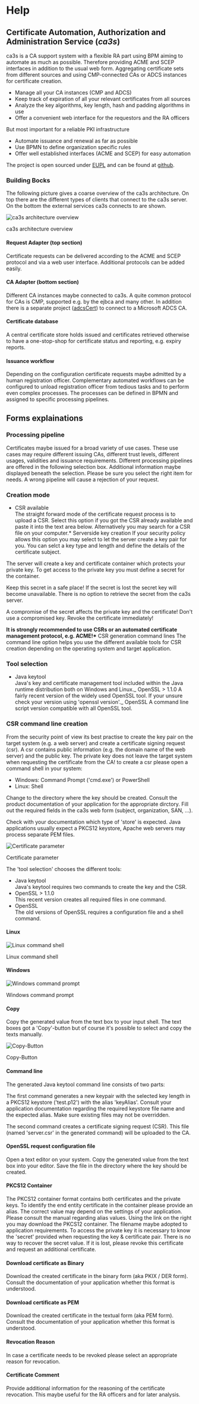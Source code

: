 # Help

## **C**ertificate **A**utomation, **A**uthorization and **A**dministration **S**ervice (_ca3s_)

ca3s is a CA support system with a flexible RA part using BPM aiming to automate as much as possible. Therefore providing ACME and SCEP interfaces in addition to the usual web form. Aggregating certificate sets from different sources and using CMP-connected CAs or ADCS instances for certificate creation.

- Manage all your CA instances (CMP and ADCS)
- Keep track of expiration of all your relevant certificates from all sources
- Analyze the key algorithms, key length, hash and padding algorithms in use
- Offer a convenient web interface for the requestors and the RA officers

But most important for a reliable PKI infrastructure

- Automate issuance and renewal as far as possible
- Use BPMN to define organization specific rules
- Offer well established interfaces (ACME and SCEP) for easy automation

The project is open sourced under [EUPL](https://joinup.ec.europa.eu/collection/eupl/eupl-text-eupl-12) and can be found at [github](https://github.com/kuehne-trustable-de/ca3sCore).

### Building Bocks

The following picture gives a coarse overview of the ca3s architecture. On top there are the different types of clients that connect to the ca3s server. On the bottom the external services ca3s connects to are shown.

![ca3s architecture overview](../../images/birds_view.jpg)

ca3s architecture overview

#### Request Adapter (top section)

Certificate requests can be delivered according to the ACME and SCEP protocol and via a web user interface. Additional protocols can be added easily.

#### CA Adapter (bottom section)

Different CA instances maybe connected to ca3s. A quite common protocol for CAs is CMP, supported e.g. by the ejbca and many other. In addition there is a separate project ([adcsCert](https://github.com/kuehne-trustable-de/adcsCert)) to connect to a Microsoft ADCS CA.

#### Certificate database

A central certificate store holds issued and certificates retrieved otherwise to have a one-stop-shop for certificate status and reporting, e.g. expiry reports.

#### Issuance workflow

Depending on the configuration certificate requests maybe admitted by a human registration officer. Complementary automated workflows can be configured to unload registration officer from tedious tasks and to perform even complex processes. The processes can be defined in BPMN and assigned to specific processing pipelines.

## Forms explainations

### <a id="pkcsxx.upload.pipeline"></a> Processing pipeline

Certificates maybe issued for a broad variety of use cases. These use cases may require different issuing CAs, different trust levels, different usages, validities and issuance requirements. Different processing pipelines are offered in the following selection box. Additional information maybe displayed beneath the selection. Please be sure you select the right item for needs. A wrong pipeline will cause a rejection of your request.

### <a id="pkcsxx.upload.creationMode.selection"></a> Creation mode

- CSR available  
  The straight forward mode of the certificate request process is to upload a CSR. Select this option if you got the CSR already available and paste it into the text area below. Alternatively you may search for a CSR file on your computer.\* Serverside key creation
  If your security policy allows this option you may select to let the server create a key pair for you. You can selct a key type and length and define the details of the certificate subject.

The server will create a key and certificate container which protects your private key. To get access to the private key you must define a secret for the container.

Keep this secret in a safe place! If the secret is lost the secret key will become unavailable. There is no option to retrieve the secret from the ca3s server.

A compromise of the secret affects the private key and the certificate! Don't use a compromised key. Revoke the certificate immediately!

**It is strongly recommended to use CSRs or an automated certificate management protocol, e.g. ACME!\*** CSR generation command lines
The command line option helps you use the different available tools for CSR creation depending on the operating system and target application.

### <a id="pkcsxx.upload.creationTool.selection"></a> Tool selection

- Java keytool  
  Java's key and certificate management tool included within the Java runtime distribution both on Windows and Linux._ OpenSSL > 1.1.0
  A fairly recent version of the widely used OpenSSL tool. If your unsure check your version using 'openssl version'._ OpenSSL
  A command line script version compatible with all OpenSSL tool.

### <a id="ca3SApp.help.subtitle.commandline"></a> CSR command line creation

From the security point of view its best practise to create the key pair on the target system (e.g. a web server) and create a certificate signing request (csr). A csr contains public information (e.g. the domain name of the web server) and the public key. The private key does not leave the target system when requesting the certificate from the CA! to create a csr please open a command shell in your system:

- Windows: Command Prompt ('cmd.exe') or PowerShell
- Linux: Shell

Change to the directory where the key should be created. Consult the product documentation of your application for the appropriate dirctory. Fill out the required fields in the ca3s web form (subject, organization, SAN, ...).

Check with your documentation which type of 'store' is expected. Java applications usually expect a PKCS12 keystore, Apache web servers may process separate PEM files.

![Certificate parameter](../../images/sslnew4.png)

Certificate parameter

The 'tool selection' chooses the different tools:

- Java keytool  
  Java's keytool requires two commands to create the key and the CSR.
- OpenSSL > 1.1.0  
  This recent version creates all required files in one command.
- OpenSSL  
  The old versions of OpenSSL requires a configuration file and a shell command.

#### Linux

![Linux command shell](../../images/java4shell.png)

Linux command shell

#### Windows

![Windows command prompt](../../images/sslold3.png)

Windows command prompt

#### Copy

Copy the generated value from the text box to your input shell. The text boxes got a 'Copy'-button but of course it's possible to select and copy the texts manually.

![Copy-Button](../../images/stop_sign.png)

Copy-Button

#### <a id="pkcsxx.upload.creationTool.cmdline"></a> Command line

The generated Java keytool command line consists of two parts:

The first command generates a new keypair with the selected key length in a PKCS12 keystore ('test.p12') with the alias 'keyAlias'. Consult your application documentation regarding the required keystore file name and the expected alias. Make sure existing files may not be overridden.

The second command creates a certificate signing request (CSR). This file (named 'server.csr' in the generated command) will be uploaded to the CA.

#### <a id="pkcsxx.upload.creationTool.req.conf"></a> OpenSSL request configuration file

Open a text editor on your system. Copy the generated value from the text box into your editor. Save the file in the directory where the key should be created.

#### <a id="ca3SApp.certificate.download.PKCS12"></a> PKCS12 Container

The PKCS12 container format contains both certificates and the private keys. To identify the end entity certificate in the container please provide an alias. The correct value may depend on the settings of your application. Please consult the manual regarding alias values. Using the link on the right you may download the PKCS12 container. The filename maybe adopted to application requirements. To access the private key it is necessary to know the 'secret' provided when requesting the key & certificate pair. There is no way to recover the secret value. If it is lost, please revoke this certificate and request an additional certificate.

#### <a id="ca3SApp.certificate.download.PKIX"></a> Download certificate as Binary

Download the created certificate in the binary form (aka PKIX / DER form). Consult the documentation of your application whether this format is understood.

#### <a id="ca3SApp.certificate.download.PEM"></a> Download certificate as PEM

Download the created certificate in the textual form (aka PEM form). Consult the documentation of your application whether this format is understood.

#### <a id="ca3SApp.certificate.download.revocationReason"></a> Revocation Reason

In case a certificate needs to be revoked please select an appropriate reason for revocation.

#### <a id="ca3SApp.certificate.comment"></a> Certificate Comment

Provide additional information for the reasoning of the certificate revocation. This maybe useful for the RA officers and for later analysis.
